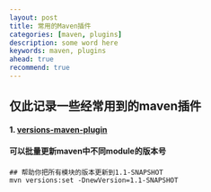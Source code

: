 ```yaml
---
layout: post  
title: 常用的Maven插件  
categories: [maven, plugins]  
description: some word here  
keywords: maven, plugins  
ahead: true  
recommend: true  
---
```


## 仅此记录一些经常用到的maven插件

#### 1. [versions-maven-plugin](http://mojo.codehaus.org/versions-maven-plugin/)  
#### 可以批量更新maven中不同module的版本号
```
## 帮助你把所有模块的版本更新到1.1-SNAPSHOT
mvn versions:set -DnewVersion=1.1-SNAPSHOT 
```

